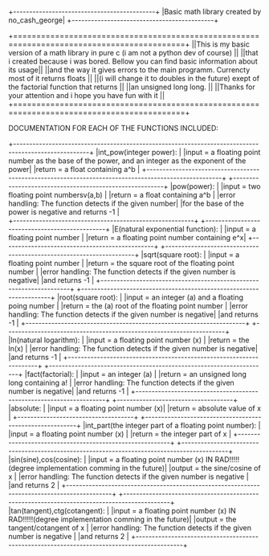 +--------------------------------------------+
|Basic math library created by no_cash_george|
+--------------------------------------------+

+===========================================================================================+
||This is my basic version of a math library in pure c (i am not a python dev of course)   ||
||that i created because i was bored. Bellow you can find basic information about its usage||
||and the way it gives errors to the main programm. Currencty most of it returns floats    ||
||(i will change it to doubles in the future) exept of the factorial function that returns ||
||an unsigned long long.                                                                   ||
||Thanks for your attention and i hope you have fun with it                                ||
+===========================================================================================+


DOCUMENTATION FOR EACH OF THE FUNCTIONS INCLUDED:


+-----------------------------------------------------------------------------------------------------+
|int_pow(integer power):                                                                              |
|input = a floating point number as the base of the power, and an integer as the exponent of the power|
|return = a float containing a^b                                                                      |
+-----------------------------------------------------------------------------------------------------+
+--------------------------------------------------------+
|pow(power):                                             |
|input = two floating point numbersv(a,b)                |
|return = a float containing a^b                         |
|error handling: The function detects if the given number|
|for the base of the power is negative and returns -1    |           
+--------------------------------------------------------+
+-----------------------------------------------+
|E(natural exponential function):               |
|input = a floating point number                |
|return = a floating point number containing e^x|
+-----------------------------------------------+
+--------------------------------------------------------------------+
|sqrt(square root):                                                  |
|input = a floating point number                                     | 
|return = the square root of the floating point number               |
|error handling: The function detects if the given number is negative|
|and returns -1                                                      |
+--------------------------------------------------------------------+
+--------------------------------------------------------------------+
|root(square root):                                                  |
|input = an integer (a) and a floating poing number                  | 
|return = the (a) root of the floating point number                  |
|error handling: The function detects if the given number is negative|
|and returns -1                                                      |
+--------------------------------------------------------------------+
+--------------------------------------------------------------------+
|ln(natural logarithm):                                              |
|input = a floating point number (x)                                 |
|return = the ln(x)                                                  |
|error handling: The function detects if the given number is negative|
|and returns -1                                                      |
+--------------------------------------------------------------------+
+--------------------------------------------------------------------+
|fact(factorial):                                                    |
|input = an integer (a)                                              |
|return = an unsigned long long containing a!                        |
|error handling: The function detects if the given number is negative|
|and returns -1                                                      |
+--------------------------------------------------------------------+
+------------------------------------+
|absolute:                           |
|input =  a floating point number (x)|
|return = absolute value of x        |
+------------------------------------+
+---------------------------------------------------------+
|int_part(the integer part of a floating point number):   |
|input = a floating point number (x)                      |
|return = the integer part of x                           |
+---------------------------------------------------------+
+--------------------------------------------------------------------------------------------+
|sin(sine),cos(cosine):                                                                      |
|input = a floating point number (x) IN RAD!!!!!(degree implementation comming in the future)|
|output = the sine/cosine of x                                                               |
|error handling: The function detects if the given number is negative                        |
|and returns 2                                                                               |
+--------------------------------------------------------------------------------------------+
+--------------------------------------------------------------------------------------------+
|tan(tangent),ctg(cotangent):                                                                |
|input = a floating point number (x) IN RAD!!!!!(degree implementation comming in the future)|
|output = the tangent/cotangent of x                                                         |
|error handling: The function detects if the given number is negative                        |
|and returns 2                                                                               |
+--------------------------------------------------------------------------------------------+